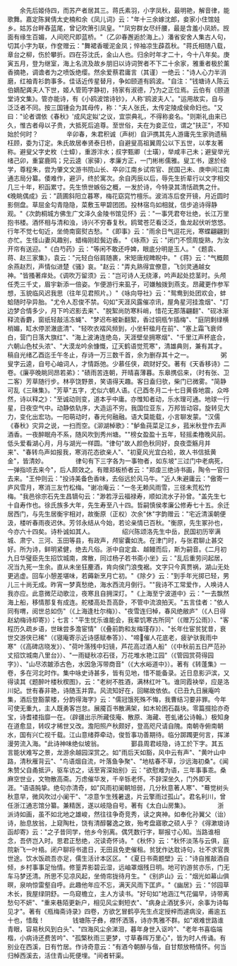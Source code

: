 <!-- { "loadSidebar": true } -->
　　余先后姬侍四，而苏产者居其三。蒋氏素羽，小字凤秋，最明艳，解音律，能歌舞。嘉定陈巽倩太史楠和余《凤儿词》云："年十三余嫁沈郎，妾家小住馆娃乡。姑苏台畔舂蓝尾，曾记吹箫引凤皇。""凤穷群女尽纤腰，最是含羞小凤娇。觊面有缘生百媚，人间咫尺即蓝桥。"（乙卯春邂逅於海上。）潘省安舍人集古人句，切其小字为联，作奁赠云："舞裙香暖泥金凤；悴袖凉生薜荔秋。"蒋氏相随八载，章台之柳，伤於攀折。四在芬沈氏，金山人也。归余时年才二十，今十八年矣。庚寅五月，登为继室，海上名流及故乡朋旧以诗词贺者不下二十余家，雅重者极於薰香摘艳，调谵者为之喷饭绝缨。然余爱蔡君庸言（其谨）一绝云："诗人心力半消磨，红袖青衫韵事多。佳话近传星替月，争如颐道有鸥波。"自注："钱塘诗人陈云伯嫡配龚夫人下世，姬人管筠字静初，持家有淑德，乃为之正位焉。云伯有《颐道堂诗文集》。管亦能诗，有《小鸥波馆诗钞》，人称'鸥波夫人'。"运用故实，自与泛泛者不同。按三国锺会为其母传，称："夫人张氏，太传定陵成侯命妇也。"又曰："论者谓依《春秋》'成风定姒'之议，宜崇典礼，不得称妾名。"则斯礼由来已久，惟古者母以子贵，大抵死后追尊。至世俗，夫在为妾正位，谓之"扶正"，不知始於何时？
　　
　　辛卯春，朱君积诚（声树）自沪携其先人游庸先生家驹遗稿枉顾，委为订定。朱氏故居奉贤泰日桥，自避叟高祖翼周公以下五世，以孝友著称。避叟父字史枚（士蟑），重游泮水；叔字甄卿（士璜），举咸丰己未；避叟举光绪己卯，重宴鹿鸣；兄云逵（家驿），孝廉方正，一门彬彬儒雅。叟工书，邃於经学，尊程朱，尝为肇文文游书院山长、卒卯江南乡试帘官、民国己未、庚申间江南通志局分纂。倭难作，避沪，终於寓次。余自丙辰以后，辱先生折辈行以文字相交几三十年，积函累寸。先生愤世嫉俗之概，一发於诗，今特录其清恬疏隽之什。《晚眺偶成》云："蔬圃斜阳立暮寒，梅花窈窕竹檀乐。波消冻后奁开镜，月近圆时影侧盘。草屈金勾青隐隐，菜敷玉甲碧团团。投林宿鸟如相就，信步追诗得静观。"《次韵桐城方佛生广文泽久金陵书馆见怀》云："一事凭君夸壮绝，长江万里抱书楼。酒怀相与清和浊，诗兴不穷春复秋。鸥鹭苍茫看泛泛，鱼龙起伏听悠悠。行年不觉七旬近，坐倚南窗熨古愁。"《即事》云："雨余日气逗花光，寒蝶翩翩到亦忙。生怪山妻风趣别，蜡梅刚趁鬓边香。"《咏燕》云："闭门不惯周旋熟，为汝开帘有送迎。"《白芍药》云："等闲不敢还呼婢，眼底分明是玉人。"《题袁、蒋、赵三家集》，袁云："元轻白俗肩随裹，宋矩唐规睥睨中。"《蒋》云："气概颇余燕赵烈，声情似进楚《骚》哀。"赵云："弄丸熟得宜僚意，飞剑灵通越女神。"皆搔著痒处。《调吹万留须》云："岂可诗人无绕涿，吟声起处捻茎时。头颅任秃三千丈，眉宇新添一倍姿。乍便游行来虱子，可嫌触拨到燕支。昂藏更作参军想，玉貌临风迟我思（往年见君照片。）"《咏向导社》云："鸳鸯到处团欢会，蚌蛤随时孕异胎。"尤令人忍俊不禁。句如"天涯风露催凉讯，屋角星河挂澹烟"、"灯边梦合情多少，月下吟迟影去来"、"脱絮尚防寒料峭，惜花无那落翩翻"、"砚冰渐释流香麝，窗纸轻敲活冻蝇"、"梦迟布被新翻絮，香过铜瓶乍插梅"、"庭阴剩绿横梢媚，缸水停淤澈底清"、"轻吹衣褶风频到，小坐轩楹月在前"、"塞上霜飞衰师白，营门日落大旗红"、"海上波涛连绝岛，天涯壁垒拥寒烟"、"千里江声杯底合，六朝山色杖头浓"、"大漠龙吟余慷慨，辽天鹤语觉荒寒"，清雄典则，兼有其才。稿自光绪乙酉迄壬午冬止，存诗一万三数千首，余为删存其十之一。
　　
　　粥叟字云逵，自号心岫词人，才情跞弛。少慕任侠，疏财好交。著有《天香移诗》二卷。《廉亭晚眺同昂若弟》："碛雨苦连朝，开晴喜薄暮。东皋携侣来，（时有张、卫二客）芳草随行步。林亭饶野景，笑语得天趣。客日盍归欤，柴门已微雾。"简静可乱《三昧集》。"芳草"五字，尤似六朝人语。《己酉冬月二十七日黄昏地震，众哗然，诗以释之》："至诚动则变，道本乎中庸。亦惟知者动，乐水理可通。地球一行星，日夜空气中。动静依轨序，大造运不穷。我国位亚东，万邦皆动容。旋转见大力，变化出宏功。一阳萌动时，春光何融融。语大莫能载，小言聊发蒙。"汉儒《春秋》灾异之说，一扫而空。《泖湖棹歌》："鲈鱼莼菜足江乡，菰米秋登作去声酒香。一夜醉眠舟不系，随风吹到秀州塘。""榜女盈盈十五年，轻摇柔橹晚风前。低头爱看湖心月，月与湖光一样圆。"律句"故人颜色秋同好，良夜壶觞月并来"、"春转鸟声如报我，寒消花态欲亲人"、"初夏风光宜白袷，故人书信抵黄金"，皆清妙。
　　
　　律句有下三字各为一事物者，如东坡"三过门中老病死，一弹指顷去来今"，后人颇效之。有赠郑板桥者云："郑虔三绝诗书画，陶令一官归去来。"王仲则云："投诗美备色香味，去俗远於风马牛。"近人朱避庸云："傲寄一庐风雪月，寒消三友竹松梅。"谢冶庵云："一冬无赖风雨雪，三径未荒松竹梅。"我邑徐宗石先生昌镝句云："渺若浮云福禄寿，顺如流水子孙曾。"盖先生七十自寿作也。徐氏族多大年，先生寿至八十四。哲嗣慎侯孝廉公修寿七十五。余迁居西门，与先生居衡宇相对，故衡原（正权）次余"休"字韵赠云："宅近清溪朝便汲，楼听春雨夜迟休。芳邻永结从今始，若论亲情已百秋。"衡原，先生冢孙也，今亦六十四矣。诗朴诚如其人。
　　
　　绍兴陈颂洛先生中岳，民国初历宰满城、肃宁、三河、玉田等县，有政声，颅宦囊如洗。在津门时，与张君聊止甚交好。所为诗，鲜明紧健，绝去凡俗。浙中自定盒、越鳗而后，斯为嗣音。《二月初九日华璧臣先生招饮城南，席散，同过杨子若书斋小坐》云："乱后重劳问起居，况当九死一生余。直从未坐狂麈酒，肯向侯门浪曳裾。文字只今真贾祸，湖山无处更逃虚。回车小憩差堪味，若薅新烹月亡初。"《除夕》云："到手年光掷已轻，男儿三十尚无成。昨宵一梦真愁绝，海水西流月倒行。""我诗不工常爱作，人唤诗人我亦应。此意微茫动歌泣，夜寒且自拥深灯。"《上海至宁波道中》云："一去飘然海上船，移情那复有成连。舵楼高处吾高卧，不管中流浪拍天。"五言佳者："依人同有喟，阅世总如伤"（《上海逢杜尔梅》）、"夜雪连归棹，春风绝敝庐"（《人日得赵幼梅诗却寄》）；七言："平生忧乐谁能会，我辈饥寒古所同"（《赠万公雨》）、"客程历久疏乡语，世昧尝多澹宦情"（《叠前韵和友梅瑾存》）、"长年仕宦贫犹昔，衰世交游侠已稀"（《寝庵寄示近诗感赋奉答》）、"啼催人花底老，疲驴驮我雨中寒"（《高碑店晓发》）、"荷叶落残中妇镜，芦花高过酒人船"（《中秋前五日严范孙丈招饮城南八里台》）、"一雨疑秋凉石径，万花堆水艳江园"（《管园赏荷得园字》）、"山尽浓皴添古色，水因急泻带商音"（《大水峪道中》）。著有《转蓬集》一卷，多在河北时作。集中咏史诗甚多，皆有见地，惜不能备录。近日息影沪滨，又得读其《题醉叶楼秋楔图》，云："老树不胜酒，满林红叶飞。谁同霞袂举，应是洛川妃。世有春非艳，诗随玉并霏。风流知好在，回睇故依依。《已丑九日展庵吟集，酒后登豁蒙楼，分韵得海字》云："儒冠饿死殊不悔，我曹结习要非罪。今年可使无重九，主人既勇客岂怠。展魇百书散满架，如木轮困石磊块。零篇掇拾亦奇宝，诗耆褛指靡一在。（辟疆出示所藏伎庵、散原、海藏、苍虬诸公诗翰。）极知身在道愈显，转叹才稀世又改。澹阳照产秋颇好，登高咫尺请自隗。南朝寺俯南朝水，国有兴亡视千载。江山意绪莽牵动，俊哲事功善期待。临分踯躅更何言，挥涕漫劳流入海。"此诗神味绝似坡翁。
　　
　　鄞县周君岐隐，诗工於下字。其五言能状难写之景，龙游余越园深赏之。如"雨后天如豁，风中云有声"、"黄叶山中路，清秋雁背云"、"鸟语烟自流，叶落鱼争聚"、"地枯春不草，沙远海初桑"。《闻朱赞父自甬抵沪，驱车访之，话至宵深始别》云："欲慰难为语，三年事事乖。桑麻空世业，文物散高斋。万虑催华发，千辛铄老怀。不辞深坐久，门外即天涯。"语语肫挚。绝句亦清奇，如"风雨初阑朝旭弱，几分秋意著人寒"、"蓦觉树头秋意早，微风吹过小阑干"、"凉意乍生残暑退，片云擎雨过孤山"。君名利川，曾任浙江通志馆分纂。兼精医，遂以岐隐自号。著有《太白山房集》。
　　
　　浙派诗如画，虽不如北地之雄峻，然往往争奇竞秀，读之爽神。如奉化孙翼父（诒）诗，胎息放翁，上窥陶杜，饶有清醇馨逸之致，殆考盘寤歌之硕人乎？《得漱琅诗函却寄》云："之子昔同学，他乡今别离。偶凭数行字，聊报寸心知。当路谁相念，吾侪岂入时。思君正愁绝，况读奇怀诗。"《秋怀》云："秋怀淡荡与云俱，庭院新飞一叶梧。闭户聊将书遣日，无田且免吏催租。贫犹作达耽诗句，壮不求官畏世途。饮水饭疏吾亦足，儒生活计本区区。"《夏日书斋题壁》云："诗自推敲酒自倾，乡村事事足怡情。修篁弄影碧云湿，远岫罩烟残日明。地可钓游贫亦乐，门无车马梦还清。所思不见凉风起，坐倚帘拢待月生。"《别庐山》云："烟光如幕山俱暝，泉响惊雷壑自呼。此趣他年应不忘，满天风雨下匡庐。"《幽居》云："邻园草木长，我屋绿阴舒。一鸟窥檐立，主人方读书。"好句如"地涵江气花偏早，诗带离愁句不妍"、"重来巷陌更新户，相见风尘剩短衣"、"病身止酒犹多兴，余事为诗每见才"。著有《瓶梅斋诗录》四卷，方欲乞冒鹤亭先生点定授梓而遽病没，甫逾五十也，惜哉！
　　
　　钱塘陈子彝，襟怀洒落，诗亦隽雅不群。如"艰难世路谁青眼，容易秋风到白头"、"四海风尘余涕泪，暮年身世入讴吟"、"老年书喜临端楷，小病诗还费苦吟"、"孤檠秋雨三更梦，寸草春晖万里心"，皆为时人传诵。有别业在西溪，日有竹居。作诗奇意云："有酒今朝醉与偕，自甘颓放畅情怀。何当归棹西溪去，活住青山死便埋。"间者轩渠。
　　

